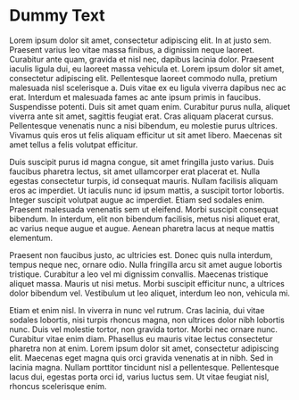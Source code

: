 # Dummy Text

Lorem ipsum dolor sit amet, consectetur adipiscing elit. In at justo sem. Praesent varius leo vitae massa finibus, a dignissim neque laoreet. Curabitur ante quam, gravida et nisl nec, dapibus lacinia dolor. Praesent iaculis ligula dui, eu laoreet massa vehicula et. Lorem ipsum dolor sit amet, consectetur adipiscing elit. Pellentesque laoreet commodo nulla, pretium malesuada nisl scelerisque a. Duis vitae ex eu ligula viverra dapibus nec ac erat. Interdum et malesuada fames ac ante ipsum primis in faucibus. Suspendisse potenti. Duis sit amet quam enim. Curabitur purus nulla, aliquet viverra ante sit amet, sagittis feugiat erat. Cras aliquam placerat cursus. Pellentesque venenatis nunc a nisi bibendum, eu molestie purus ultrices. Vivamus quis eros ut felis aliquam efficitur ut sit amet libero. Maecenas sit amet tellus a felis volutpat efficitur.

Duis suscipit purus id magna congue, sit amet fringilla justo varius. Duis faucibus pharetra lectus, sit amet ullamcorper erat placerat et. Nulla egestas consectetur turpis, id consequat mauris. Nullam facilisis aliquam eros ac imperdiet. Ut iaculis nunc id ipsum mattis, a suscipit tortor lobortis. Integer suscipit volutpat augue ac imperdiet. Etiam sed sodales enim. Praesent malesuada venenatis sem ut eleifend. Morbi suscipit consequat bibendum. In interdum, elit non bibendum facilisis, metus nisi aliquet erat, ac varius neque augue et augue. Aenean pharetra lacus at neque mattis elementum.

Praesent non faucibus justo, ac ultricies est. Donec quis nulla interdum, tempus neque nec, ornare odio. Nulla fringilla arcu sit amet augue lobortis tristique. Curabitur a leo vel mi dignissim convallis. Maecenas tristique aliquet massa. Mauris ut nisi metus. Morbi suscipit efficitur nunc, a ultrices dolor bibendum vel. Vestibulum ut leo aliquet, interdum leo non, vehicula mi.

Etiam et enim nisl. In viverra in nunc vel rutrum. Cras lacinia, dui vitae sodales lobortis, nisi turpis rhoncus magna, non ultrices dolor nibh lobortis nunc. Duis vel molestie tortor, non gravida tortor. Morbi nec ornare nunc. Curabitur vitae enim diam. Phasellus eu mauris vitae lectus consectetur pharetra non at enim. Lorem ipsum dolor sit amet, consectetur adipiscing elit. Maecenas eget magna quis orci gravida venenatis at in nibh. Sed in lacinia magna. Nullam porttitor tincidunt nisl a pellentesque. Pellentesque lacus dui, egestas porta orci id, varius luctus sem. Ut vitae feugiat nisl, rhoncus scelerisque enim.
